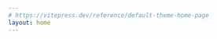 ```yaml
---
# https://vitepress.dev/reference/default-theme-home-page
layout: home
---
```


<!-- <script setup>
import Index from '/components/index.vue'
</script>

<Index/> -->